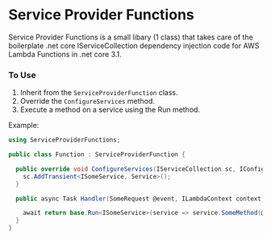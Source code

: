 # Service Provider Functions

Service Provider Functions is a small libary (1 class) that takes care of the boilerplate .net core IServiceCollection dependency injection code for AWS Lambda Functions in .net core 3.1.

### To Use

1. Inherit from the `ServiceProviderFunction` class.
2. Override the `ConfigureServices` method.
3. Execute a method on a service using the Run method.

Example:
```csharp
using ServiceProviderFunctions;

public class Function : ServiceProviderFunction {

  public override void ConfigureServices(IServiceCollection sc, IConfiguration configuration) {
    sc.AddTransient<ISomeService, Service>();
  }

  public async Task Handler(SomeRequest @event, ILambdaContext context) {

    await return base.Run<ISomeService>(service => service.SomeMethod(@event));
  }
}
```

